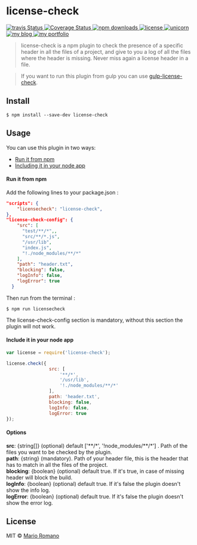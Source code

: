 # license-check

<p>
  <a title='Build Status' href='https://travis-ci.org/magemello/license-check'>
    <img src='https://travis-ci.org/magemello/license-check.svg?branch=master' alt='travis Status' />
  </a>
  <a href='https://coveralls.io/github/magemello/icense-check?branch=master'>
    <img src='https://coveralls.io/repos/github/magemello/license-check/badge.svg?branch=master' alt='Coverage Status' />
  </a>
  <a href='https://www.npmjs.com/package/license-check'>
    <img src='https://img.shields.io/npm/dm/license-check.svg' alt='npm downloads' />
  </a>
  <a href='https://raw.githubusercontent.com/magemello/license-check/master/license'>
     <img src='https://img.shields.io/badge/license-MIT-blue.svg' alt='license' />
  </a>
  <a href='https://www.youtube.com/watch?v=9auOCbH5Ns4'>
     <img src='https://img.shields.io/badge/unicorn-approved-ff69b4.svg' alt='unicorn' />
  </a>
  <a href='http://magemello.github.io/blog.html'>
     <img src='https://img.shields.io/badge/style-blog-blue.svg?label=my' alt='my blog' />
  </a>
  <a href='http://magemello.github.io'>
     <img src='https://img.shields.io/badge/style-portfolio-orange.svg?label=my' alt='my portfolio' />
  </a>
</p>

> license-check is a npm plugin to check the presence of a specific header in all the files of a project, and give to you a log of all the files where the header is missing. Never miss again a license header in a file.

>If you want to run this plugin from gulp you can use [gulp-license-check](https://github.com/magemello/gulp-license-check).
## Install

```
$ npm install --save-dev license-check
```

## Usage

You can use this plugin in two ways:
- [Run it from npm](#run-it-from-npm)
- [Including it in your node app](#include-it-in-your-node-app)

#### Run it from npm

Add the following lines to your package.json :
```json
"scripts": {
    "licensecheck": "license-check",
},
"license-check-config": {
    "src": [
      "test/**/*",,
      "src/**/*.js",
      "/usr/lib",
      "index.js",
      "!./node_modules/**/*"
    ],
    "path": "header.txt",
    "blocking": false,
    "logInfo": false,
    "logError": true
  }
```

Then run from the terminal :
```
$ npm run licensecheck
```

The license-check-config section is mandatory, without this section the plugin will not work.

#### Include it in your node app

```javascript
var license = require('license-check');

license.check({
				src: [
					'**/*',
					'/usr/lib',
					'!./node_modules/**/*'
				],
				path: 'header.txt',
				blocking: false,
				logInfo: false,
				logError: true
});
```

#### Options

**src**: {string[]} (optional) default ['**/\*', '!node_modules/\**/\*']  . Path of the files you want to be checked by the plugin.<br />
**path**: {string} (mandatory). Path of your header file, this is the header that has to match in all the files of the project.<br />
**blocking**: {boolean} (optional) default true. If it's true, in case of missing header will block the build.<br />
**logInfo**: {boolean} (optional) default true. If it's false the plugin doesn't show the info log.<br />
**logError**: {boolean} (optional) default true. If it's false the plugin doesn't show the error log.<br />

## License

MIT © [Mario Romano](http://magemello.github.io/)
